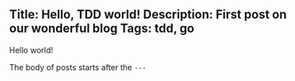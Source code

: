 Title: Hello, TDD world!
Description: First post on our wonderful blog
Tags: tdd, go
---
Hello world!

The body of posts starts after the `---` 